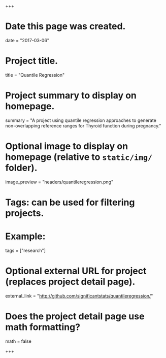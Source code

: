 +++
# Date this page was created.
date = "2017-03-06"

# Project title.
title = "Quantile Regression"

# Project summary to display on homepage.
summary = "A project using quantile regression approaches to generate non-overlapping reference ranges for Thyroid function during pregnancy."

# Optional image to display on homepage (relative to `static/img/` folder).
image_preview = "headers/quantileregression.png"

# Tags: can be used for filtering projects.
# Example:
tags = ["research"]

# Optional external URL for project (replaces project detail page).
external_link = "http://github.com/significantstats/quantileregression/"

# Does the project detail page use math formatting?
math = false

+++